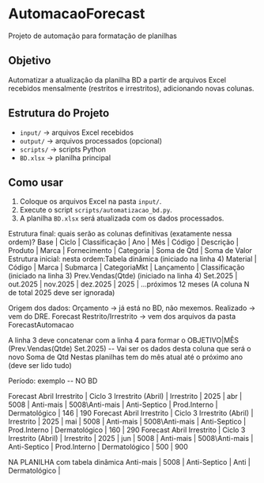 # AutomacaoForecast
Projeto de automação para formatação de planilhas

## Objetivo
Automatizar a atualização da planilha BD a partir de arquivos Excel recebidos mensalmente (restritos e irrestritos), adicionando novas colunas.

## Estrutura do Projeto
- `input/` → arquivos Excel recebidos
- `output/` → arquivos processados (opcional)
- `scripts/` → scripts Python
- `BD.xlsx` → planilha principal

## Como usar
1. Coloque os arquivos Excel na pasta `input/`.
2. Execute o script `scripts/automatizacao_bd.py`.
3. A planilha `BD.xlsx` será atualizada com os dados processados.

Estrutura final: quais serão as colunas definitivas (exatamente nessa ordem)?
Base | Ciclo | Classificação | Ano | Mês | Código | Descrição | Produto | Marca | Fornecimento | Categoria | Soma de Qtd | Soma de Valor
Estrutura inicial: nesta ordem:Tabela dinâmica 
(iniciado na linha 4) 
Material | Código | Marca | Submarca | CategoriaMkt | Lançamento | Classificação 
(iniciado na linha 3) 
Prev.Vendas(Qtde) 
(iniciado na linha 4)
Set.2025 | out.2025 | nov.2025 | dez.2025 | 2025 | ...próximos 12 meses (A coluna N de total 2025 deve ser ignorada) 


Origem dos dados:
Orçamento → já está no BD, não mexemos.
Realizado → vem do DRE.
Forecast Restrito/Irrestrito → vem dos arquivos da pasta ForecastAutomacao 

A linha 3 deve concatenar com a linha 4 para formar o OBJETIVO|MÊS (Prev.Vendas(Qtde) Set.2025) -- Vai ser os dados desta coluna que será o novo Soma de Qtd 
Nestas planilhas tem do mês atual até o próximo ano (deve ser lido tudo) 

Período: 
exemplo -- 
NO BD 

Forecast Abril Irrestrito | Ciclo 3 Irrestrito (Abril) | Irrestrito | 2025 | abr | 5008 | Anti-mais | 5008\Anti-mais | Anti-Septico | Prod.Interno | Dermatológico | 146 | 190
Forecast Abril Irrestrito | Ciclo 3 Irrestrito (Abril) | Irrestrito | 2025 | mai | 5008 | Anti-mais | 5008\Anti-mais | Anti-Septico | Prod.Interno | Dermatológico | 160 | 290
Forecast Abril Irrestrito | Ciclo 3 Irrestrito (Abril) | Irrestrito | 2025 | jun | 5008 | Anti-mais | 5008\Anti-mais | Anti-Septico | Prod.Interno | Dermatológico | 500 | 900

NA PLANILHA com tabela dinâmica
Anti-mais | 5008 | Anti-Septico | Anti | Dermatológico | 


